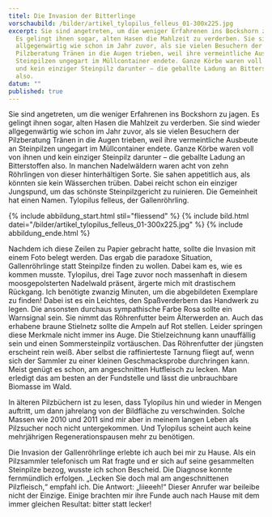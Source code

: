 ```yaml
---
titel: Die Invasion der Bitterlinge
vorschaubild: /bilder/artikel_tylopilus_felleus_01-300x225.jpg
excerpt: Sie sind angetreten, um die weniger Erfahrenen ins Bockshorn zu jagen.
  Es gelingt ihnen sogar, alten Hasen die Mahlzeit zu verderben. Sie sind wieder
  allgegenwärtig wie schon im Jahr zuvor, als sie vielen Besuchern der
  Pilzberatung Tränen in die Augen trieben, weil ihre vermeintliche Ausbeute an
  Steinpilzen ungegart im Müllcontainer endete. Ganze Körbe waren voll von ihnen
  und kein einziger Steinpilz darunter – die geballte Ladung an Bitterstoffen
  also.
datum: ""
published: true
---
```


Sie sind angetreten, um die weniger Erfahrenen ins Bockshorn zu jagen. Es gelingt ihnen sogar, alten Hasen die Mahlzeit zu verderben. Sie sind wieder allgegenwärtig wie schon im Jahr zuvor, als sie vielen Besuchern der Pilzberatung Tränen in die Augen trieben, weil ihre vermeintliche Ausbeute an Steinpilzen ungegart im Müllcontainer endete. Ganze Körbe waren voll von ihnen und kein einziger Steinpilz darunter – die geballte Ladung an Bitterstoffen also. In manchen Nadelwäldern waren acht von zehn Röhrlingen von dieser hinterhältigen Sorte. Sie sahen appetitlich aus, als könnten sie kein Wässerchen trüben. Dabei reicht schon ein einziger Jungspund, um das schönste Steinpilzgericht zu ruinieren. Die Gemeinheit hat einen Namen. Tylopilus felleus, der Gallenröhrling.

{% include abbildung_start.html stil="fliessend" %}
{% include bild.html datei="/bilder/artikel_tylopilus_felleus_01-300x225.jpg" %}
{% include abbildung_ende.html %}

Nachdem ich diese Zeilen zu Papier gebracht hatte, sollte die Invasion mit einem Foto belegt werden. Das ergab die paradoxe Situation, Gallenröhrlinge statt Steinpilze finden zu wollen. Dabei kam es, wie es kommen musste. Tylopilus, drei Tage zuvor noch massenhaft in diesem moosgepolsterten Nadelwald präsent, ärgerte mich mit drastischem Rückgang. Ich benötigte zwanzig Minuten, um die abgebildeten Exemplare zu finden! Dabei ist es ein Leichtes, den Spaßverderbern das Handwerk zu legen. Die ansonsten durchaus sympathische Farbe Rosa sollte ein Warnsignal sein. Sie nimmt das Röhrenfutter beim Älterwerden an. Auch das erhabene braune Stielnetz sollte die Ampeln auf Rot stellen. Leider springen diese Merkmale nicht immer ins Auge. Die Stielzeichnung kann unauffällig sein und einen Sommersteinpilz vortäuschen. Das Röhrenfutter der jüngsten erscheint rein weiß. Aber selbst die raffinierteste Tarnung fliegt auf, wenn sich der Sammler zu einer kleinen Geschmacksprobe durchringen kann. Meist genügt es schon, am angeschnitten Hutfleisch zu lecken. Man erledigt das am besten an der Fundstelle und lässt die unbrauchbare Biomasse im Wald.

In älteren Pilzbüchern ist zu lesen, dass Tylopilus hin und wieder in Mengen auftritt, um dann jahrelang von der Bildfläche zu verschwinden. Solche Massen wie 2010 und 2011 sind mir aber in meinem langen Leben als Pilzsucher noch nicht untergekommen. Und Tylopilus scheint auch keine mehrjährigen Regenerationspausen mehr zu benötigen.

Die Invasion der Gallenröhrlinge erlebte ich auch bei mir zu Hause. Als ein Pilzsammler telefonisch um Rat fragte und er sich auf seine gesammelten Steinpilze bezog, wusste ich schon Bescheid. Die Diagnose konnte fernmündlich erfolgen. „Lecken Sie doch mal am angeschnittenen Pilzfleisch,“ empfahl ich. Die Antwort: „Iiieeeh!“ Dieser Anrufer war beileibe nicht der Einzige. Einige brachten mir ihre Funde auch nach Hause mit dem immer gleichen Resultat: bitter statt lecker!
